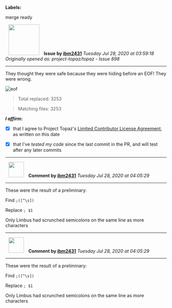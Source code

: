 **Labels:**

merge ready



<a href="https://github.com/ibm2431"><img src="https://avatars3.githubusercontent.com/u/13112942?v=4" width="96" height="96" hspace="10"></img></a> **Issue by [ibm2431](https://github.com/ibm2431)**
_Tuesday Jul 28, 2020 at 03:59:18_
_Originally opened as: project-topaz/topaz - Issue 898_

----

They thought they were safe because they were hiding before an EOF! They were wrong.

![eof](https://user-images.githubusercontent.com/13112942/88617575-809a1c80-d086-11ea-8c20-b0418e4fe7ed.png)

> Total replaced: 3253
> Matching files: 3253

<!-- place 'x' mark between square [] brackets to affirm: -->
**_I affirm:_**
- [x] that I agree to Project Topaz's [Limited Contributor License Agreement](http://project-topaz.com/blob/release/CONTRIBUTOR_AGREEMENT.md), as written on this date
- [x] that I've _tested my code_ since the last commit in the PR, and will test after any later commits




----
<a href="https://github.com/ibm2431"><img src="https://avatars3.githubusercontent.com/u/13112942?v=4" width="48" height="48" hspace="10"></img></a> **Comment by [ibm2431](https://github.com/ibm2431)**
_Tuesday Jul 28, 2020 at 04:05:29_

----

These were the result of a preliminary:
Find `;([^\s])`
Replace `; $1`

Only Limbus had scrunched semicolons on the same line as more characters


----
<a href="https://github.com/ibm2431"><img src="https://avatars3.githubusercontent.com/u/13112942?v=4" width="48" height="48" hspace="10"></img></a> **Comment by [ibm2431](https://github.com/ibm2431)**
_Tuesday Jul 28, 2020 at 04:05:29_

----

These were the result of a preliminary:
Find `;([^\s])`
Replace `; $1`

Only Limbus had scrunched semicolons on the same line as more characters
